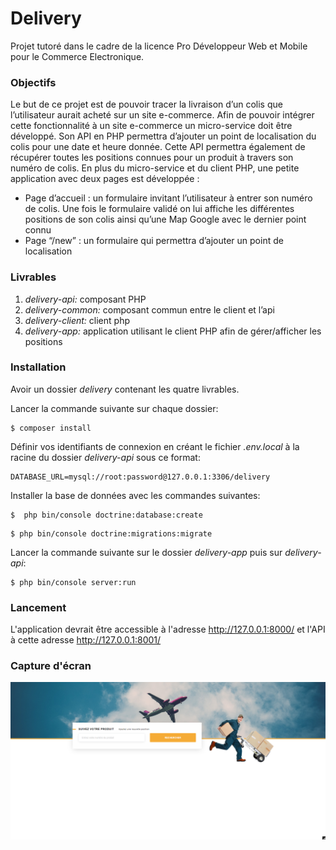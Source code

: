 # Delivery

Projet tutoré dans le cadre de la licence Pro Développeur Web et Mobile pour le Commerce Electronique.

### Objectifs

Le but de ce projet est de pouvoir tracer la livraison d’un colis que l’utilisateur aurait acheté sur un site e-commerce. 
Afin de pouvoir intégrer cette fonctionnalité à un site e-commerce un micro-service doit être développé. 
Son API en PHP permettra d’ajouter un point de localisation du colis pour une date et heure donnée. 
Cette API permettra également de récupérer toutes les positions connues pour un produit à travers son numéro de colis. 
En plus du micro-service et du client PHP, une petite application avec deux pages est développée : 
 - Page d’accueil : un formulaire invitant l’utilisateur à entrer son numéro de colis. Une fois le formulaire validé on lui affiche les différentes positions de son colis ainsi qu’une Map Google avec le dernier point connu
 - Page “/new” : un formulaire qui permettra d’ajouter un point de localisation

### Livrables 

 1. *delivery-api:* composant PHP
 2. *delivery-common:* composant commun entre le client et l’api
 3. *delivery-client:* client php
 4. *delivery-app:* application utilisant le client PHP afin de gérer/afficher les positions

### Installation

Avoir un dossier *delivery* contenant les quatre livrables.

Lancer la commande suivante sur chaque dossier:
```
$ composer install
```

Définir vos identifiants de connexion en créant le fichier *.env.local* à la racine du dossier *delivery-api* sous ce format: 
```
DATABASE_URL=mysql://root:password@127.0.0.1:3306/delivery
```

Installer la base de données avec les commandes suivantes:
```
$  php bin/console doctrine:database:create
```
```
$ php bin/console doctrine:migrations:migrate
```

Lancer la commande suivante sur le dossier *delivery-app* puis sur *delivery-api*:
```
$ php bin/console server:run
```

### Lancement

L'application devrait être accessible à l'adresse http://127.0.0.1:8000/ et l'API à cette adresse http://127.0.0.1:8001/

### Capture d'écran

![Alt text](https://github.com/DimitriPSN/Delivery/blob/master/screenshot/home.png)
